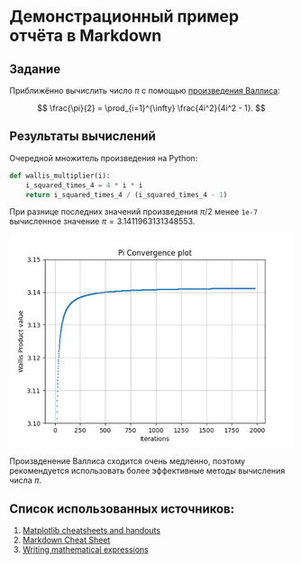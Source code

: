 # Демонстрационный пример отчёта в Markdown

## Задание

Приближённо вычислить число $\pi$ с помощью [произведения Валлиса](https://ru.wikipedia.org/wiki/%D0%A4%D0%BE%D1%80%D0%BC%D1%83%D0%BB%D0%B0_%D0%92%D0%B0%D0%BB%D0%BB%D0%B8%D1%81%D0%B0):

$$ \frac{\pi}{2} = \prod_{i=1}^{\infty} \frac{4i^2}{4i^2 - 1}. $$

## Результаты вычислений

Очередной множитель произведения на Python:

```python
def wallis_multiplier(i):
    i_squared_times_4 = 4 * i * i
    return i_squared_times_4 / (i_squared_times_4 - 1)
```

При разнице последних значений произведения $\pi / 2$ менее `1e-7` вычисленное значение $\pi = 3.1411963131348553$.

![Pi convergence plot](img/convergence_plot.png)

Произвденение Валлиса сходится очень медленно, поэтому рекомендуется использовать более эффективные методы вычисления числа $\pi$.


## Список использованных источников:

1. [Matplotlib cheatsheets and handouts](https://matplotlib.org/cheatsheets/)
2. [Markdown Cheat Sheet](https://www.markdownguide.org/cheat-sheet/)
3. [Writing mathematical expressions](https://docs.github.com/en/get-started/writing-on-github/working-with-advanced-formatting/writing-mathematical-expressions)
